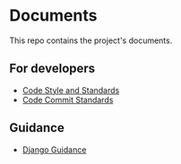 # Documents

This repo contains the project's documents.

## For developers

- [Code Style and Standards](./ForDev/CodeStyleAndStandards.md)
- [Code Commit Standards](./ForDev/CodeCommitStandards.md)

## Guidance

- [Django Guidance](./Guidance/Django.md)
